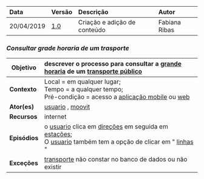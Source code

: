 |Data|Versão|Descrição|Autor|
|:---|:---|:---|:---|
|20/04/2019|[1.0](https://github.com/Andre-Eduardo/2019.1-Requisitos-Moovit/tree/master/cenarios/versao%20cenarios%201.0)|Criação e adição de conteúdo|Fabiana Ribas|


### ***<a name="Consultar Grade Horaria De Um Trasporte">Consultar grade horaria de um trasporte</a>***

|**Objetivo**|descrever o processo para consultar a [grande horaria](https://github.com/Andre-Eduardo/2019.1-Requisitos-Moovit/wiki/L22---grade-horaria) de um [transporte público](https://github.com/Andre-Eduardo/2019.1-Requisitos-Moovit/wiki/L64-Transporte-P%C3%BAblico) |
|--|:--|
|**Contexto**|Local = em qualquer lugar; <br>Tempo = a qualquer tempo;<br>Pré-condição = acesso a [aplicação mobile](https://github.com/Andre-Eduardo/2019.1-Requisitos-Moovit/wiki/L03---aplica%C3%A7ao-mobile) ou [web](https://github.com/Andre-Eduardo/2019.1-Requisitos-Moovit/wiki/L04--Aplica%C3%A7%C3%A3o-Web) |
|**Ator(es)**|[usuario](https://github.com/Andre-Eduardo/2019.1-Requisitos-Moovit/wiki/L65-Usu%C3%A1rio) , [moovit](https://github.com/Andre-Eduardo/2019.1-Requisitos-Moovit/wiki/L38---moovit) |
|**Recursos**|internet|
|**Episódios**|o [usuario](https://github.com/Andre-Eduardo/2019.1-Requisitos-Moovit/wiki/L65-Usu%C3%A1rio) clica em [direções](https://github.com/Andre-Eduardo/2019.1-Requisitos-Moovit/wiki/L15---dire%C3%A7%C3%A3o) em seguida em [estações](https://github.com/Andre-Eduardo/2019.1-Requisitos-Moovit/wiki/L18---esta%C3%A7%C3%A3o);<br>O [usuario](https://github.com/Andre-Eduardo/2019.1-Requisitos-Moovit/wiki/L65-Usu%C3%A1rio) também tem a opção de clicar em " [linhas](https://github.com/Andre-Eduardo/2019.1-Requisitos-Moovit/wiki/L30---linhas) " |
|**Exceções**|[transporte](https://github.com/Andre-Eduardo/2019.1-Requisitos-Moovit/wiki/L63---transporte) não constar no banco de dados ou não existir |
<br><br>